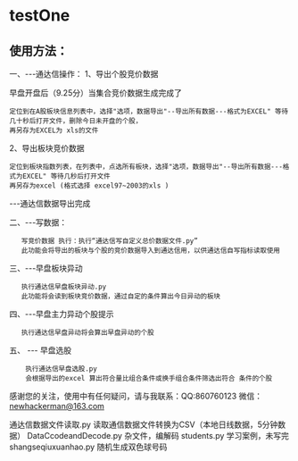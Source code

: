 # testOne
使用方法：
---------
一、---通达信操作：
   1、导出个股竞价数据
   
   早盘开盘后（9.25分）当集合竞价数据生成完成了
    
    定位到在A股板块信息列表中，选择"选项，数据导出"--导出所有数据---格式为EXCEL" 等待几十秒后打开文件，删除今日未开盘的个股，
    再另存为EXCEL为 xls的文件
   2、导出板块竞价数据
   
    定位到板块指数列表，在列表中，点选所有板块，选择"选项，数据导出"--导出所有数据---格式为EXCEL" 等待几秒后打开文件
    再另存为excel (格式选择 excel97~2003的xls )
---通达信数据导出完成

二、---写数据：

       写竞价数据 执行：执行“通达信写自定义总价数据文件.py”  
       此功能会将导出的板块与个股的竞价数据导入到通达信用，以供通达信自写指标读取使用
三、---早盘板块异动
       
       执行通达信早盘板块异动.py
       此功能将会读到板块竞价数据，通过自定的条件算出今日异动的板块
       
       
四、---早盘主力异动个股提示
       
       执行通达信早盘异动将会算出早盘异动的个股
       
五、 --- 早盘选股

        执行通达信早盘选股.py 
        会根据导出的excel 算出符合量比组合条件或换手组合条件筛选出符合 条件的个股 

感谢您的关注，使用中有任何疑问，请与我联系：QQ:860760123  微信：newhackerman@163.com                          

通达信数据文件读取.py   读取通信数据文件转换为CSV（本地日线数据，5分钟数据）
DataCcodeandDecode.py  杂文件，编解码
students.py    学习案例，未写完
shangseqiuxuanhao.py   随机生成双色球号码

